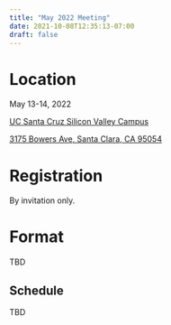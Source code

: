 ```yaml
---
title: "May 2022 Meeting"
date: 2021-10-08T12:35:13-07:00
draft: false
---
```


# Location

May 13-14, 2022

[UC Santa Cruz Silicon Valley Campus](https://siliconvalley.ucsc.edu/)

[3175 Bowers Ave, Santa Clara, CA 95054](https://g.page/ucscext?share)

# Registration

By invitation only.

# Format

TBD

## Schedule

TBD
